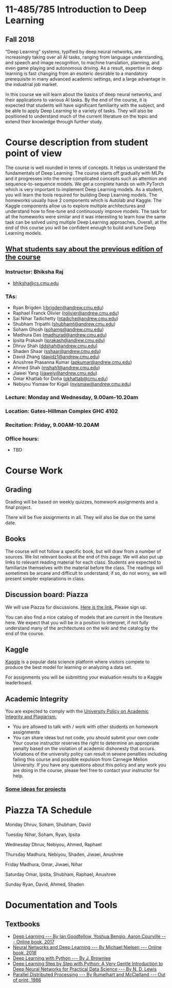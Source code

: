 # 11-485/785 Introduction to Deep Learning
## Fall 2018
“Deep Learning” systems, typified by deep neural networks, are increasingly taking over all AI tasks, ranging from language understanding, and speech and image recognition, to machine translation, planning, and even game playing and autonomous driving. As a result, expertise in deep learning is fast changing from an esoteric desirable to a mandatory prerequisite in many advanced academic settings, and a large advantage in the industrial job market.

In this course we will learn about the basics of deep neural networks, and their applications to various AI tasks. By the end of the course, it is expected that students will have significant familiarity with the subject, and be able to apply Deep Learning to a variety of tasks. They will also be positioned to understand much of the current literature on the topic and extend their knowledge through further study.

# Course description from student point of view
The course is well rounded in terms of concepts. It helps us understand the fundamentals of Deep Learning. The course starts off gradually with MLPs and it progresses into the more complicated concepts such as attention and sequence-to-sequence models. We get a complete hands on with PyTorch which is very important to implement Deep Learning models. As a student, you will learn the tools required for building Deep Learning models. The homeworks usually have 2 components which is Autolab and Kaggle. The Kaggle components allow us to explore multiple architectures and understand how to fine-tune and continuously improve models. The task for all the homeworks were similar and it was interesting to learn how the same task can be solved using multiple Deep Learning approaches. Overall, at the end of this course you will be confident enough to build and tune Deep Learning models.

## [What students say about the previous edition of the course](http://deeplearning.cs.cmu.edu/feedback.html)
### Instructor: Bhiksha Raj

  - bhiksha@cs.cmu.edu
### TAs:

  - Ryan Brigden (rbrigden@andrew.cmu.edu)
  - Raphael Franck Olivier (rolivier@andrew.cmu.edu)
  - Sai Nihar Tadichetty (ntadiche@andrew.cmu.edu)
  - Shubham Tripathi (shubhamt@andrew.cmu.edu)
  - Soham Ghosh (sohamg@andrew.cmu.edu)
  - Madhura Das (madhurad@andrew.cmu.edu)
  - Ipsita Prakash (iprakash@andrew.cmu.edu)
  - Dhruv Shah (ddshah@andrew.cmu.edu)
  - Shaden Shaar (sshaar@andrew.cmu.edu)
  - David Zhang (davidz1@andrew.cmu.edu)
  - Anushree Prasanna Kumar (apkumar@andrew.cmu.edu)
  - Ahmed Shah (mshah1@andrew.cmu.edu)
  - Jiawei Yang (jiaweiy@andrew.cmu.edu)
  - Omar Khattab for Doha (okhattab@cmu.edu)
  - Nebiyou Yismaw for Kigali (nyismaw@andrew.cmu.edu)

### Lecture: Monday and Wednesday, 9.00am-10.20am

### Location: Gates-Hillman Complex GHC 4102

### Recitation: Friday, 9.00AM-10.20AM

### Office hours:

  - TBD

# Course Work
## Grading
Grading will be based on weekly quizzes, homework assignments and a final project.

There will be five assignments in all. They will also be due on the same date.

## Books
The course will not follow a specific book, but will draw from a number of sources. We list relevant books at the end of this page. We will also put up links to relevant reading material for each class. Students are expected to familiarize themselves with the material before the class. The readings will sometimes be arcane and difficult to understand; if so, do not worry, we will present simpler explanations in class.

## Discussion board: Piazza
We will use Piazza for discussions. [Here is the link.](https://piazza.com/) Please sign up.

You can also find a nice catalog of models that are current in the literature here. We expect that you will be in a position to interpret, if not fully understand many of the architectures on the wiki and the catalog by the end of the course.

## Kaggle
[Kaggle](https://www.kaggle.com/) is a popular data science platform where visitors compete to produce the best model for learning or analyzing a data set.

For assignments you will be submitting your evaluation results to a Kaggle leaderboard.

## Academic Integrity
You are expected to comply with the [University Policy on Academic Integrity and Plagiarism.](http://www.cmu.edu/policies/documents/Cheating.html)
  - You are allowed to talk with / work with other students on homework assignments
  - You can share ideas but not code, you should submit your own code
Your course instructor reserves the right to determine an appropriate penalty based on the violation of academic dishonesty that occurs. Violations of the university policy can result in severe penalties including failing this course and possible expulsion from Carnegie Mellon University. If you have any questions about this policy and any work you are doing in the course, please feel free to contact your instructor for help.

### [Some ideas for projects](http://deeplearning.cs.cmu.edu/slides/ProjectIdeas.pdf)

# Piazza TA Schedule
Monday	Dhruv, Soham, Shubham, David

Tuesday	Nihar, Soham, Ryan, Ipsita

Wednesday	Dhruv, Nebiyou, Ahmed, Raphael

Thursday	Madhura, Nebiyou, Shaden, Jiwaei, Anushree

Friday	Madhura, Omar, Jiwaei, Nihar

Saturday	Omar, Ipsita, Shubham, Raphael, Anushree

Sunday	Ryan, David, Ahmed, Shaden

# Documentation and Tools
## Textbooks
  - [Deep Learning --- By Ian Goodfellow, Yoshua Bengio, Aaron Courville --- Online book, 2017](http://deeplearning.cs.cmu.edu/data/DeepLearningBook.zip)
  - [Neural Networks and Deep Learning --- By Michael Nielsen --- Online book, 2016](http://neuralnetworksanddeeplearning.com/)
  - [Deep Learning with Python --- By J. Brownlee](https://machinelearningmastery.com/deep-learning-with-python/)
  - [Deep Learning Step by Step with Python: A Very Gentle Introduction to Deep Neural Networks for Practical Data Science --- By N. D. Lewis](https://www.amazon.com/Deep-Learning-Step-Python-Introduction/dp/1535410264)
  - [Parallel Distributed Processing --- By Rumelhart and McClelland --- Out of print, 1986](https://mitpress.mit.edu/books/parallel-distributed-processing)


